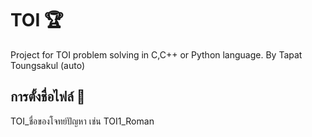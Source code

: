 # TOI 🏆
Project for TOI problem solving in C,C++ or Python language.
By Tapat Toungsakul (auto)

## การตั้งชื่อไฟล์ 💾
TOI_ชื่อของโจทย์ปัญหา เช่น TOI1_Roman
